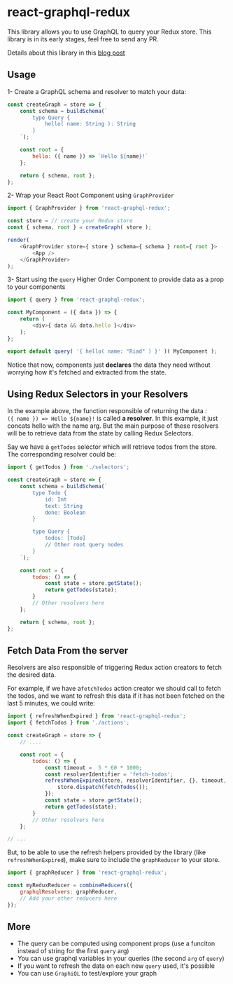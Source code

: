 react-graphql-redux
===================

This library allows you to use GraphQL to query your Redux store.
This library is in its early stages, feel free to send any PR.

Details about this library in this [blog post](https://riad.blog/2017/01/07/graphql-is-not-only-for-backend-react-redux/)

Usage
-----

1- Create a GraphQL schema and resolver to match your data:

```js
const createGraph = store => {
	const schema = buildSchema(`
		type Query {
			hello( name: String ): String
		}
	`);

	const root = {
		hello: ({ name }) => `Hello ${name}!`
	};

	return { schema, root };
};
```

2- Wrap your React Root Component using `GraphProvider`

```js
import { GraphProvider } from 'react-graphql-redux';

const store = // create your Redux store
const { schema, root } = createGraph( store );

render(
	<GraphProvider store={ store } schema={ schema } root={ root }>
		<App />
	</GraphProvider>
);
```

3- Start using the `query` Higher Order Component to provide data as a prop to your components

```js
import { query } from 'react-graphql-redux';

const MyComponent = ({ data }) => {
	return (
		<div>{ data && data.hello }</div>
	);
};

export default query( '{ hello( name: "Riad" ) }' )( MyComponent );
```

Notice that now, components just **declares** the data they need without worrying how it's fetched and extracted from the state.

Using Redux Selectors in your Resolvers
---------------------------------------

In the example above, the function responsible of returning the data : `({ name }) => Hello ${name}!` is called **a resolver**. In this example, it just concats hello with the name arg.
But the main purpose of these resolvers will be to retrieve data from the state by calling Redux Selectors.

Say we have a `getTodos` selector which will retrieve todos from the store. The corresponding resolver could be:

```js
import { getTodos } from './selectors';

const createGraph = store => {
	const schema = buildSchema(`
		type Todo {
			id: Int
			text: String
			done: Boolean
		}

		type Query {
			todos: [Todo]
			// Other root query nodes
		}
	`);

	const root = {
		todos: () => {
			const state = store.getState();
			return getTodos(state);
		}
		// Other resolvers here
	};

	return { schema, root };
};
```

Fetch Data From the server
--------------------------

Resolvers are also responsible of triggering Redux action creators to fetch the desired data.

For example, if we have a`fetchTodos` action creator we should call to fetch the todos, and we want to refresh this data if it has not been fetched on the last 5 minutes, we could write:

```js
import { refreshWhenExpired } from 'react-graphql-redux';
import { fetchTodos } from './actions';

const createGraph = store => {
	// ....

	const root = {
		todos: () => {
			const timeout =  5 * 60 * 1000;
			const resolverIdentifier = 'fetch-todos';
			refreshWhenExpired(store, resolverIdentifier, {}, timeout, () => {
				store.dispatch(fetchTodos());
			});
			const state = store.getState();
			return getTodos(state);
		}
		// Other resolvers here
	};

// ...
```

But, to be able to use the refresh helpers provided by the library (like `refreshWhenExpired`), make sure to include the `graphReducer` to your store.

```js
import { graphReducer } from 'react-graphql-redux';

const myReduxReducer = combineReducers({
	graphqlResolvers: graphReducer,
	// Add your other reducers here
});
```

More
----

 * The query can be computed using component props (use a funciton instead of string for the first `query` arg)
 * You can use graphql variables in your queries (the second `arg` of `query`)
 * If you want to refresh the data on each new `query` used, it's possible
 * You can use `GraphiQL` to test/explore your graph

